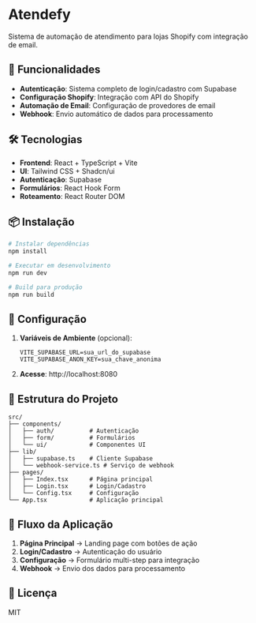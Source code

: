 # Atendefy

Sistema de automação de atendimento para lojas Shopify com integração de email.

## 🚀 Funcionalidades

- **Autenticação**: Sistema completo de login/cadastro com Supabase
- **Configuração Shopify**: Integração com API do Shopify
- **Automação de Email**: Configuração de provedores de email
- **Webhook**: Envio automático de dados para processamento

## 🛠️ Tecnologias

- **Frontend**: React + TypeScript + Vite
- **UI**: Tailwind CSS + Shadcn/ui
- **Autenticação**: Supabase
- **Formulários**: React Hook Form
- **Roteamento**: React Router DOM

## 📦 Instalação

```bash
# Instalar dependências
npm install

# Executar em desenvolvimento
npm run dev

# Build para produção
npm run build
```

## 🔧 Configuração

1. **Variáveis de Ambiente** (opcional):
   ```env
   VITE_SUPABASE_URL=sua_url_do_supabase
   VITE_SUPABASE_ANON_KEY=sua_chave_anonima
   ```

2. **Acesse**: http://localhost:8080

## 📁 Estrutura do Projeto

```
src/
├── components/
│   ├── auth/          # Autenticação
│   ├── form/          # Formulários
│   └── ui/            # Componentes UI
├── lib/
│   ├── supabase.ts    # Cliente Supabase
│   └── webhook-service.ts # Serviço de webhook
├── pages/
│   ├── Index.tsx      # Página principal
│   ├── Login.tsx      # Login/Cadastro
│   └── Config.tsx     # Configuração
└── App.tsx            # Aplicação principal
```

## 🔄 Fluxo da Aplicação

1. **Página Principal** → Landing page com botões de ação
2. **Login/Cadastro** → Autenticação do usuário
3. **Configuração** → Formulário multi-step para integração
4. **Webhook** → Envio dos dados para processamento

## 📝 Licença

MIT
